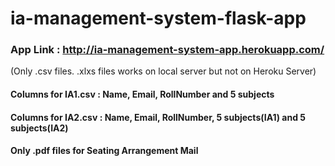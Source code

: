 # ia-management-system-flask-app

### App Link : http://ia-management-system-app.herokuapp.com/

(Only .csv files. .xlxs files works on local server but not on Heroku Server)
#### Columns for IA1.csv : Name, Email, RollNumber and 5 subjects
#### Columns for IA2.csv : Name, Email, RollNumber, 5 subjects(IA1) and 5 subjects(IA2)

#### Only .pdf files for Seating Arrangement Mail
